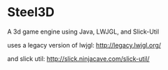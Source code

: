 # Steel3D
A 3d game engine using Java, LWJGL, and Slick-Util


uses a legacy version of lwjgl:
http://legacy.lwjgl.org/

and slick util:
http://slick.ninjacave.com/slick-util/

